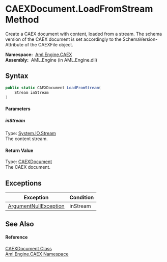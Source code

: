CAEXDocument.LoadFromStream Method
==================================
Create a CAEX document with content, loaded from a stream. The schema version of the CAEX document is set accordingly to the SchemaVersion-Attribute of the CAEXFile object.

  **Namespace:**  [Aml.Engine.CAEX][1]  
  **Assembly:**  AML.Engine (in AML.Engine.dll)

Syntax
------

```csharp
public static CAEXDocument LoadFromStream(
	Stream inStream
)
```

#### Parameters

##### *inStream*
Type: [System.IO.Stream][2]  
The content stream.

#### Return Value
Type: [CAEXDocument][3]  
 The CAEX document. 

Exceptions
----------

Exception                  | Condition 
-------------------------- | --------- 
[ArgumentNullException][4] | inStream  


See Also
--------

#### Reference
[CAEXDocument Class][3]  
[Aml.Engine.CAEX Namespace][1]  

[1]: ../README.md
[2]: https://docs.microsoft.com/dotnet/api/system.io.stream
[3]: README.md
[4]: https://docs.microsoft.com/dotnet/api/system.argumentnullexception
[5]: https://www.automationml.org
[6]: ../../icons/logoShade.png